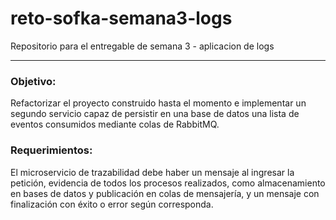 # reto-sofka-semana3-logs
Repositorio para el entregable de semana 3 - aplicacion de logs

---

### Objetivo: ###
Refactorizar el proyecto construido hasta el momento e implementar un segundo servicio capaz de
persistir en una base de datos una lista de eventos consumidos mediante colas de RabbitMQ.

### Requerimientos: ###

El microservicio de trazabilidad debe haber un mensaje al ingresar la petición, evidencia de
todos los procesos realizados, como almacenamiento en bases de datos y publicación en
colas de mensajería, y un mensaje con finalización con éxito o error según corresponda.